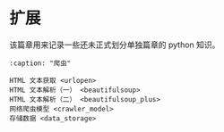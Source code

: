 # 扩展

该篇章用来记录一些还未正式划分单独篇章的 python 知识。

```{toctree}
:caption: "爬虫"

HTML 文本获取 <urlopen>
HTML 文本解析（一） <beautifulsoup>
HTML 文本解析（二） <beautifulsoup_plus>
网络爬虫模型 <crawler_model>
存储数据 <data_storage>
```
